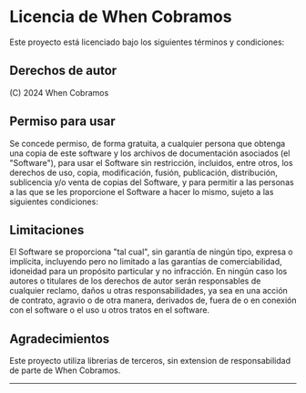 # Licencia de When Cobramos

Este proyecto está licenciado bajo los siguientes términos y condiciones:

## Derechos de autor

(C) 2024 When Cobramos

## Permiso para usar

Se concede permiso, de forma gratuita, a cualquier persona que obtenga una copia de este software y los archivos de documentación asociados (el "Software"), para usar el Software sin restricción, incluidos, entre otros, los derechos de uso, copia, modificación, fusión, publicación, distribución, sublicencia y/o venta de copias del Software, y para permitir a las personas a las que se les proporcione el Software a hacer lo mismo, sujeto a las siguientes condiciones:

## Limitaciones

El Software se proporciona "tal cual", sin garantía de ningún tipo, expresa o implícita, incluyendo pero no limitado a las garantías de comerciabilidad, idoneidad para un propósito particular y no infracción. En ningún caso los autores o titulares de los derechos de autor serán responsables de cualquier reclamo, daños u otras responsabilidades, ya sea en una acción de contrato, agravio o de otra manera, derivados de, fuera de o en conexión con el software o el uso u otros tratos en el software.

## Agradecimientos

Este proyecto utiliza librerias de terceros, sin extension de responsabilidad de parte de When Cobramos.

---
